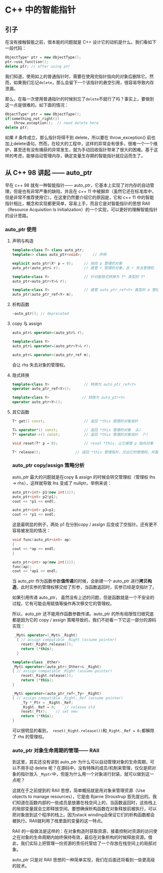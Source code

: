 # C++ 中的智能指针

## 引子

在没有接触智能之前，很本能的问题就是 C++ 设计它的动机是什么。我们看如下一段代码：

```c++
ObjectType* ptr = new ObjectType();
ptr->use_function();
delete ptr; // after using ptr
```

我们知道，使用如上的普通指针时，需要在使用完指针指向的对象后删除它。然而，如果我们忘记`delete`，那么会留下一个该指针的悬空引用，很容易导致内存泄漏。

那么，在每一次使用普通指针的时候别忘了`delete`不就行了吗？事实上，要做到这一点是很难的。如下面的情况：

```c++
ObjectType* ptr = new ObjectType();
if(something_not_right())
	throw_exception();	// need delete here
delete ptr;
```

如果 if 条件成立，那么指针将得不到 delete，所以要在 throw_exception() 前也加上delete语句。然而，在较大的工程中，这样的异常会有很多，很难一个一个维护，甚至还有没有捕获的异常发生，就为手动回收指针带来了很大的困难。基于这样的考虑，能够自动管理内存，确定变量生存期的智能指针就应运而生了。

## 从 C++ 98 讲起 —— auto_ptr

早在 c++ 98 就有一种智能指针—— auto_ptr，它基本上实现了对内存的自动管理，但是也有非常严重的缺陷，并且在 c++ 11 中被摒弃（虽然它还在标准库中，但是非常不推荐使用它）。在这里仍然要介绍它的原因是，它和 c++ 11 中的智能指针相比，概念和实现都更简单，容易上手，而且它是对智能指针的思想 RAII （Resource Acquisition Is Initialization）的一个实现，可以更好的理解智能指针的设计思路。

### auto_ptr 使用

1. 声明与构造

   ```c++
   template<class T> class auto_ptr;
   template<> class auto_ptr<void>; 	// 声明

   explicit auto_ptr(X* p = 0);     // 指向 p 管理的对象
   auto_ptr(auto_ptr& r);           // 接管 r 管理的对象，且 r 失去管理权

   template<class Y>                // 针对能隐式转换为 T* 类型的 Y*
   auto_ptr<auto_ptr<Y>& r);

   template<class Y>                // 接管 auto_ptr_ref<Y> 类型的 m 管理的对象
   auto_ptr(auto_ptr_ref<Y> m);   
   ```

2. 析构函数

   ```c++
   ~auto_ptr(); // deprecated
   ```

3. copy 与 assign

   ```c++
   auto_ptr& operator=(auto_ptr& r);    

   template<class Y>                  
   auto_ptr& operator=(auto_ptr<Y>& r);

   auto_ptr& operator=(auto_ptr_ref m); 
   ```

   会让 rhs 失去对象的管理权。

4. 隐式转换

   ```c++
   template<class Y>                // 转换为 auto_ptr_ref<Y>
   operator auto_ptr_ref<Y>();

   template<class Y>               // 转换为 auto_ptr<Y>
   operator auto_ptr<Y>();
   ```

5. 其它函数

   ```c++
   T* get() const;                  // 返回 *this 管理的对象指针

   T& operator*() const;            // 返回 *this 管理的对象 （&）
   T* operator->() const;           // 返回 *this 管理的对象指针 （*）

   void reset(T* p = 0);            // reset *this，让它接管 p 指向对象

   T* release();       			// 返回 *this 管理指针，交出它的管理权，并置nullptr
   ```

   ### auto_ptr copy/assign 策略分析

   auto_ptr 最大的问题就是在copy & assign 的时候会转交管理权（管理权 lhs -> rhs），这样就导致 lhs 变成了 nullptr。举例来说：

   ```c++
   auto_ptr<int> p1(new int(1));
   auto_ptr<int> p2(p1);
   cout << *p1 << endl;

   auto_ptr<int> p3=p1;
   cout << *p1 << endl;
   ```

   这是最明显的例子，两处 p1 在分别copy / assign 后变成了空指针。还有更不容易被发现的情况：

   ```c++
   void func(auto_ptr<int> ap)
   {
   cout << *ap << endl;
   }

   auto_ptr<int> ap(new int(1));
   func(ap);
   cout << *ap1 << endl;
   ```

   当 auto_ptr 作为函数参数**值传递**的时候，会新建一个 auto_ptr 进行**拷贝构造**，此时实参的管理权移交给了形参，当函数返回时，实参已经是空指针了。

   如果引用传递 auto_ptr， 虽然没有上述的问题，但是函数就是一个不安全的过程，它有可能会用赋值等操作再次移交它的管理权。

   所以，auto_ptr 还不能用作函数参数传递。auto_ptr 的所有局限性归根究底都是因为它的 copy / assign 策略导致的，我们不妨看一下它这一部分的源码实现：

   ```c++
    _Myt& operator=(_Myt& _Right)                      
     { // assign compatible _Right (assume pointer)
       reset(_Right.release());
       return (*this);
     }

   template<class _Other>                            
   _Myt& operator=(auto_ptr<_Other>& _Right)
   { // assign compatible _Right (assume pointer)
       reset(_Right.release());
       return (*this);
   }

   _Myt& operator=(auto_ptr_ref<_Ty> _Right)         
   { // assign compatible _Right._Ref (assume pointer)
       _Ty *_Ptr = _Right._Ref;
       _Right._Ref = 0;    // release old
       reset(_Ptr);    // set new
       return (*this);
   }
   ```

   可以很明显的看到，` reset(_Right.release())`和`_Right._Ref = 0;`都解除了 rhs 的管理权。

   ### auto_ptr 对象生命周期的管理—— RAII 

   到这里，其实还没有讲到 auto_ptr 为什么可以自动管理对象的生命周期，可以不用手动 delete 呢？在源码中，没有特殊的成员/机制来管理，仅仅是把对象的指针放入 `_Myptr`中，但是为什么用一个对象进行封装，就可以做到这一点呢？

   这就在于之前提到的 RAII 思想，简单概括就是用对象来管理资源（Use objects to manage resources），它是由 Bjarne Stroustrup 首先提出的。我们知道在函数内部的一些成员是放置在栈空间上的，当函数返回时，这些栈上的局部变量就会立即释放空间。要想确保析构函数在对象释放前被执行，可以把对象放到这个程序的栈上。因为stack winding会保证它们的析构函数都会被执行。RAII就利用了栈里面的变量的这一特点。

   RAII 的一般做法是这样的：在对象构造时获取资源，接着控制对资源的访问使之在对象的生命周期内始终保持有效，最后在对象析构的时候释放资源。借此，我们实际上把管理一份资源的责任托管给了一个存放在栈空间上的局部对象。

   auto_ptr 只是对 RAII 思想的一种简单实现，我们在后面还将看到一些更高级的技术。

